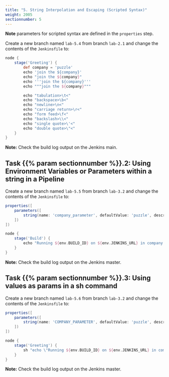 ```yaml
---
title: "5. String Interpolation and Escaping (Scripted Syntax)"
weight: 2005
sectionnumber: 5
---
```


**Note** parameters for scripted syntax are defined in the ``properties`` step.

Create a new branch named ``lab-5.4`` from branch ``lab-2.1`` and change the contents of the ``Jenkinsfile`` to:

```groovy
node {
    stage('Greeting') {
        def company = 'puzzle'
        echo 'join the ${company}'
        echo "join the ${company}"
        echo '''join the ${company}'''
        echo """join the ${company}"""

        echo "tabulation>\t<"
        echo "backspace>\b<"
        echo "newline>\n<"
        echo "carriage return>\r<"
        echo "form feed>\f<"
        echo "backslash>\\<"
        echo "single quote>\'<"
        echo "double quote>\"<"
    }
}
```

**Note:** Check the build log output on the Jenkins main.


## Task {{% param sectionnumber %}}.2: Using Environment Variables or Parameters within a string in a Pipeline

Create a new branch named ``lab-5.5`` from branch ``lab-3.2`` and change the contents of the ``Jenkinsfile`` to:

```groovy
properties([
    parameters([
        string(name: 'company_parameter', defaultValue: 'puzzle', description: 'The company the pipeline runs in')
    ])
])

node {
    stage('Build') {
        echo "Running ${env.BUILD_ID} on ${env.JENKINS_URL} in company ${params.company_parameter}"
    }
}
```

**Note:** Check the build log output on the Jenkins master.


## Task {{% param sectionnumber %}}.3: Using values as params in a sh command

Create a new branch named ``lab-5.6`` from branch ``lab-3.2`` and change the contents of the ``Jenkinsfile`` to:

```groovy
properties([
    parameters([
        string(name: 'COMPANY_PARAMETER', defaultValue: 'puzzle', description: 'The company the pipeline runs in')
    ])
])

node {
    stage('Greeting') {
        sh "echo \"Running ${env.BUILD_ID} on ${env.JENKINS_URL} in company ${params.COMPANY_PARAMETER}\""
    }
}
```

**Note:** Check the build log output on the Jenkins master.
